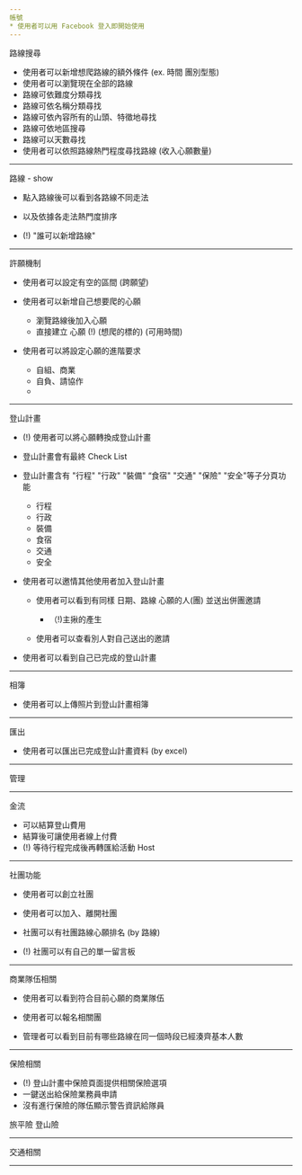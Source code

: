 ```yaml
---
帳號
* 使用者可以用 Facebook 登入即開始使用
---
```

路線搜尋

* 使用者可以新增想爬路線的額外條件 (ex. 時間 團別型態)
* 使用者可以瀏覽現在全部的路線
* 路線可依難度分類尋找
* 路線可依名稱分類尋找
* 路線可依內容所有的山頭、特徵地尋找
* 路線可依地區搜尋
* 路線可以天數尋找
* 使用者可以依照路線熱門程度尋找路線 (收入心願數量)

---
路線 - show
* 點入路線後可以看到各路線不同走法
* 以及依據各走法熱門度排序

* (!) "誰可以新增路線" 

---
許願機制

* 使用者可以設定有空的區間 (跨願望)
* 使用者可以新增自己想要爬的心願
    * 瀏覽路線後加入心願
    * 直接建立 心願 (!) (想爬的標的) (可用時間)

* 使用者可以將設定心願的進階要求
    * 自組、商業 
    * 自負、請協作
    * 

---
登山計畫

* (!) 使用者可以將心願轉換成登山計畫

* 登山計畫會有最終 Check List
* 登山計畫含有 "行程" "行政" "裝備" “食宿" "交通" "保險" "安全"等子分頁功能
    * 行程
    * 行政
    * 裝備
    * 食宿
    * 交通
    * 安全
    
* 使用者可以邀情其他使用者加入登山計畫
    * 使用者可以看到有同樣 日期、路線 心願的人(團) 並送出併團邀請
        * （!)主揪的產生

    * 使用者可以查看別人對自己送出的邀請


* 使用者可以看到自己已完成的登山計畫

---
相簿
* 使用者可以上傳照片到登山計畫相簿

---
匯出
* 使用者可以匯出已完成登山計畫資料 (by excel)

---
管理



---
金流

* 可以結算登山費用
* 結算後可讓使用者線上付費
* (!) 等待行程完成後再轉匯給活動 Host 


---
社團功能

* 使用者可以創立社團
* 使用者可以加入、離開社團

* 社團可以有社團路線心願排名 (by 路線)
* (!) 社團可以有自己的單一留言板

---

商業隊伍相關

* 使用者可以看到符合目前心願的商業隊伍
* 使用者可以報名相關團

* 管理者可以看到目前有哪些路線在同一個時段已經湊齊基本人數

---

保險相關

* (!) 登山計畫中保險頁面提供相關保險選項
* 一鍵送出給保險業務員申請
* 沒有進行保險的隊伍顯示警告資訊給隊員

旅平險
登山險

---

交通相關

---

